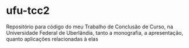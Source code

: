 # ufu-tcc2
Repositório para código do meu Trabalho de Conclusão de Curso, na Universidade Federal de Uberlândia, tanto a monografia, a apresentação, quanto aplicações relacionadas à elas
